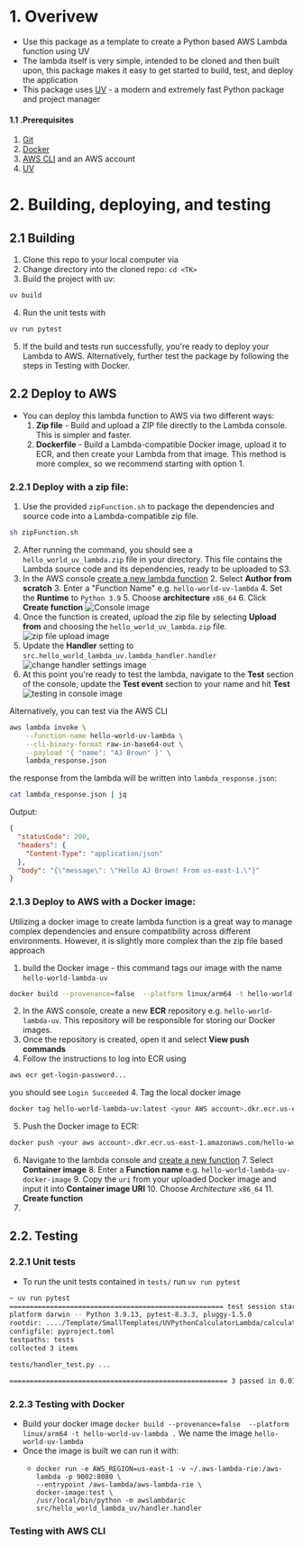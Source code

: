 # 1. Overivew
* Use this package as a template to create a Python based AWS Lambda function using UV
* The lambda itself is very simple, intended to be cloned and then built upon, this package makes it easy to get 
  started to build, test, and deploy the application  
* This package uses [UV](https://docs.astral.sh/uv/) - a modern and  extremely fast Python package and project 
  manager 

#### 1.1 .Prerequisites
1. [Git](https://github.com/git-guides/install-git) 
2. [Docker](https://docs.docker.com/engine/install/)
3. [AWS CLI](https://docs.aws.amazon.com/cli/latest/userguide/getting-started-install.html) and an AWS account 
4. [UV](https://docs.astral.sh/uv/getting-started/installation/) 

# 2. Building, deploying, and testing

## 2.1 Building

1. Clone this repo to your local computer via  <TK command>
2. Change directory into the cloned repo:
```cd <TK>``` 
3. Build the project with uv:
```bash 
uv build
```
4. Run the unit tests with
```bash 
uv run pytest
```
5. If the build and tests run successfully, you're ready to deploy your Lambda to AWS.
   Alternatively, further test the package by following the steps in Testing with Docker.

## 2.2 Deploy to AWS
* You can deploy this lambda function to AWS via two different ways:
  1. **Zip file** - Build and upload a ZIP file directly to the Lambda console. This is simpler and faster. 
  2. **Dockerfile** - Build a Lambda-compatible Docker image, upload it to ECR, and then create your Lambda from that image. This method is more complex, so we recommend starting with option 1.

### 2.2.1 Deploy with a zip file:
1. Use the provided ```zipFunction.sh``` to package the dependencies and source code into a Lambda-compatible zip 
   file. 
```bash
sh zipFunction.sh
```
2. After running the command, you should see a ```hello_world_uv_lambda.zip``` file in your directory. This file contains the Lambda source code and its dependencies, ready to be uploaded to S3.
1. In the AWS console [create a new lambda function](https://us-east-1.console.aws.amazon.com/lambda/home?region=us-east-1#/create/function)
   2. Select **Author from scratch**
   3. Enter a "Function Name" e.g. ```hello-world-uv-lambda```
   4. Set the **Runtime** to ```Python 3.9```
   5. Choose **architecture** ```x86_64```
   6. Click **Create function**
![Console image](https://private-user-images.githubusercontent.com/188703309/389572918-a8741102-7f42-4886-8d90-636452f21ab1.jpg?jwt=eyJhbGciOiJIUzI1NiIsInR5cCI6IkpXVCJ9.eyJpc3MiOiJnaXRodWIuY29tIiwiYXVkIjoicmF3LmdpdGh1YnVzZXJjb250ZW50LmNvbSIsImtleSI6ImtleTUiLCJleHAiOjE3MzI1NDU4MDcsIm5iZiI6MTczMjU0NTUwNywicGF0aCI6Ii8xODg3MDMzMDkvMzg5NTcyOTE4LWE4NzQxMTAyLTdmNDItNDg4Ni04ZDkwLTYzNjQ1MmYyMWFiMS5qcGc_WC1BbXotQWxnb3JpdGhtPUFXUzQtSE1BQy1TSEEyNTYmWC1BbXotQ3JlZGVudGlhbD1BS0lBVkNPRFlMU0E1M1BRSzRaQSUyRjIwMjQxMTI1JTJGdXMtZWFzdC0xJTJGczMlMkZhd3M0X3JlcXVlc3QmWC1BbXotRGF0ZT0yMDI0MTEyNVQxNDM4MjdaJlgtQW16LUV4cGlyZXM9MzAwJlgtQW16LVNpZ25hdHVyZT1iY2QyY2U1YTFjOWIzZGMyMGU5Y2EwZjhkNjRjZDE2OTFmNjM5NDAxODI5MjM5YTk3MWJlZjQwMDY3ZmI2MTZkJlgtQW16LVNpZ25lZEhlYWRlcnM9aG9zdCJ9.R8wmJvSkOXQ357BPs2STlGYB0VMKPXcJlyYbS5djhkI)
7. Once the function is created, upload the zip file by selecting **Upload from** and choosing the ```hello_world_uv_lambda.zip``` file.
![zip file upload image](https://private-user-images.githubusercontent.com/188703309/389572905-0b14725f-1b32-4b61-93d6-d636ac321d98.jpg?jwt=eyJhbGciOiJIUzI1NiIsInR5cCI6IkpXVCJ9.eyJpc3MiOiJnaXRodWIuY29tIiwiYXVkIjoicmF3LmdpdGh1YnVzZXJjb250ZW50LmNvbSIsImtleSI6ImtleTUiLCJleHAiOjE3MzI1NDU4MDcsIm5iZiI6MTczMjU0NTUwNywicGF0aCI6Ii8xODg3MDMzMDkvMzg5NTcyOTA1LTBiMTQ3MjVmLTFiMzItNGI2MS05M2Q2LWQ2MzZhYzMyMWQ5OC5qcGc_WC1BbXotQWxnb3JpdGhtPUFXUzQtSE1BQy1TSEEyNTYmWC1BbXotQ3JlZGVudGlhbD1BS0lBVkNPRFlMU0E1M1BRSzRaQSUyRjIwMjQxMTI1JTJGdXMtZWFzdC0xJTJGczMlMkZhd3M0X3JlcXVlc3QmWC1BbXotRGF0ZT0yMDI0MTEyNVQxNDM4MjdaJlgtQW16LUV4cGlyZXM9MzAwJlgtQW16LVNpZ25hdHVyZT02NTA2NWY0ZGY2ZDllMDhlZDBjMTcxYmFlZmNhOGUyZTc2NDNjODdlYzUxN2I0MTEyYjhkMzA4MzBhNWIzNGUxJlgtQW16LVNpZ25lZEhlYWRlcnM9aG9zdCJ9.aFL0lgKq_9m7cO8sWwungO0yplxyC4sTZ58dgp5W9_k)
8. Update the **Handler** setting to ```src.hello_world_lambda_uv.lambda_handler.handler```
![change handler settings image](https://private-user-images.githubusercontent.com/188703309/389574331-0fe35ad7-1c56-4a1f-b1c3-5d8edef8cf9e.jpg?jwt=eyJhbGciOiJIUzI1NiIsInR5cCI6IkpXVCJ9.eyJpc3MiOiJnaXRodWIuY29tIiwiYXVkIjoicmF3LmdpdGh1YnVzZXJjb250ZW50LmNvbSIsImtleSI6ImtleTUiLCJleHAiOjE3MzI1NDU5NDcsIm5iZiI6MTczMjU0NTY0NywicGF0aCI6Ii8xODg3MDMzMDkvMzg5NTc0MzMxLTBmZTM1YWQ3LTFjNTYtNGExZi1iMWMzLTVkOGVkZWY4Y2Y5ZS5qcGc_WC1BbXotQWxnb3JpdGhtPUFXUzQtSE1BQy1TSEEyNTYmWC1BbXotQ3JlZGVudGlhbD1BS0lBVkNPRFlMU0E1M1BRSzRaQSUyRjIwMjQxMTI1JTJGdXMtZWFzdC0xJTJGczMlMkZhd3M0X3JlcXVlc3QmWC1BbXotRGF0ZT0yMDI0MTEyNVQxNDQwNDdaJlgtQW16LUV4cGlyZXM9MzAwJlgtQW16LVNpZ25hdHVyZT0yMWYwY2IxZmU1Y2NiYTNiNWUxMDA0Mzc3ZjExMDNmM2YyZmFjMjcwOTliNTFlNzI5MGQ0MDhkNGFhNDMwOWM0JlgtQW16LVNpZ25lZEhlYWRlcnM9aG9zdCJ9.KqhPgOI5floedBPJeZVJy5KQtTTS78vY_KHImS0WZKE)
9. At this point you're ready to test the lambda, navigate to the **Test** section of the console, update the **Test 
   event** section to your name and hit **Test**
![testing in console image](https://private-user-images.githubusercontent.com/188703309/389580355-82602c34-8b0b-4aad-ab38-b16991779110.jpg?jwt=eyJhbGciOiJIUzI1NiIsInR5cCI6IkpXVCJ9.eyJpc3MiOiJnaXRodWIuY29tIiwiYXVkIjoicmF3LmdpdGh1YnVzZXJjb250ZW50LmNvbSIsImtleSI6ImtleTUiLCJleHAiOjE3MzI1NDY3MzYsIm5iZiI6MTczMjU0NjQzNiwicGF0aCI6Ii8xODg3MDMzMDkvMzg5NTgwMzU1LTgyNjAyYzM0LThiMGItNGFhZC1hYjM4LWIxNjk5MTc3OTExMC5qcGc_WC1BbXotQWxnb3JpdGhtPUFXUzQtSE1BQy1TSEEyNTYmWC1BbXotQ3JlZGVudGlhbD1BS0lBVkNPRFlMU0E1M1BRSzRaQSUyRjIwMjQxMTI1JTJGdXMtZWFzdC0xJTJGczMlMkZhd3M0X3JlcXVlc3QmWC1BbXotRGF0ZT0yMDI0MTEyNVQxNDUzNTZaJlgtQW16LUV4cGlyZXM9MzAwJlgtQW16LVNpZ25hdHVyZT0xMzk4YjRhNWUwYjExYzRjYTUzOTQyYWIxOWVmMGRmOGFiMzI0YWVlYmJiYmQzZDUyMTEzNzAwMWViYTYxNTZmJlgtQW16LVNpZ25lZEhlYWRlcnM9aG9zdCJ9.LE44xYz5mykPOnUxjFZvhQutW28Uyb72D_mlSnblhXQ)

Alternatively, you can test via the AWS CLI
```bash
aws lambda invoke \
    --function-name hello-world-uv-lambda \
    --cli-binary-format raw-in-base64-out \
    --payload '{ "name": "AJ Brown" }' \
    lambda_response.json
```
the response from the lambda will be written into ```lambda_response.json```:
```bash
cat lambda_response.json | jq
```
Output:
```json 
{
  "statusCode": 200,
  "headers": {
    "Content-Type": "application/json"
  },
  "body": "{\"message\": \"Hello AJ Brown! From us-east-1.\"}"
}
```

### 2.1.3 Deploy to AWS with a Docker image:
Utilizing a docker image to create lambda function is a great way to manage complex dependencies and ensure 
compatibility across different environments. However, it is slightly more complex than the zip file based approach 
1. build the Docker image - this command tags our image with the name ```hello-world-lambda-uv```
```bash
docker build --provenance=false  --platform linux/arm64 -t hello-world-lambda-uv .
```
2. In the AWS console, create a new **ECR** repository e.g. ```hello-world-lambda-uv```. This repository will be responsible for storing our Docker images.
3. Once the repository is created, open it and select **View push commands**
4. Follow the instructions to log into ECR using 
```bash
aws ecr get-login-password...
``` 
you should see ```Login Succeeded``` 
4. Tag the local docker image
```bash 
docker tag hello-world-lambda-uv:latest <your AWS account>.dkr.ecr.us-east-1.amazonaws.com/hellow-world-lambda-uv:latest
```
5. Push the Docker image to ECR:
```bash
docker push <your aws account>.dkr.ecr.us-east-1.amazonaws.com/hello-world-lambda-uv:latest
```
6. Navigate to the lambda console and [create a new function](https://us-east-1.console.aws.amazon.com/lambda/home?region=us-east-1#/create/function)
   7. Select **Container image**
   8. Enter a **Function name** e.g. ```hello-world-lambda-uv-docker-image```
   9. Copy the ```uri``` from your uploaded Docker image and input it into **Container image URI**
   10. Choose *Architecture* ```x86_64```
   11. **Create function**
7. 

## 2.2. Testing

### 2.2.1 Unit tests
* To run the unit tests contained in ```tests/``` run ```uv run pytest```
```bash
~ uv run pytest             
===================================================== test session starts =====================================================
platform darwin -- Python 3.9.13, pytest-8.3.3, pluggy-1.5.0
rootdir: ..../Template/SmallTemplates/UVPythonCalculatorLambda/calculator-lambda-uv
configfile: pyproject.toml
testpaths: tests
collected 3 items                                                                                                             

tests/handler_test.py ...                                                                                               [100%]

====================================================== 3 passed in 0.07s ======================================================
```

### 2.2.3 Testing with Docker
* Build your docker image ```docker build --provenance=false  --platform linux/arm64 -t hello-world-uv-lambda .``` 
  We name the image ```hello-world-uv-lambda```
* Once the image is built we can run it with:
  * ```
    docker run -e AWS_REGION=us-east-1 -v ~/.aws-lambda-rie:/aws-lambda -p 9002:8080 \                       
    --entrypoint /aws-lambda/aws-lambda-rie \
    docker-image:test \
    /usr/local/bin/python -m awslambdaric src/hello_world_lambda_uv/handler.handler
    ```


### Testing with AWS CLI 